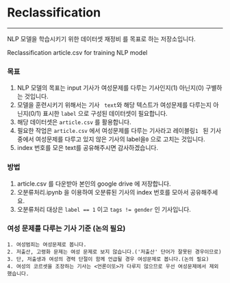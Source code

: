 # Reclassification

------

NLP 모델을 학습시키기 위한 데이터셋 재정비 를 목표로 하는 저장소입니다.

Reclassification article.csv for training NLP model


### 목표

1. NLP 모델의 목표는 input 기사가 여성문제를 다루는 기사인지(1) 아닌지(0) 구별하는 것입니다.
2. 모델을 훈련시키기 위해서는 기사 ` text`와 해당 텍스트가 여성문제를 다루는지 아닌지(0/1) 표시한 ` label ` 으로 구성된 데이터셋이 필요합니다.
3. 해당 데이터셋은 `article.csv` 를 활용합니다.
4. 필요한 작업은 `article.csv` 에서 여성문제를 다루는 기사라고 레이블링`1 ` 된 기사 중에서 여성문제를 다루고 있지 않은 기사의 label을` 0 ` 으로 고치는 것입니다.
5. index 번호를 모은 text를 공유해주시면 감사하겠습니다.


### 방법

1. article.csv 를 다운받아 본인의 google drive 에 저장합니다.
2. 오분류처리.ipynb 을 이용하여 오분류된 기사의 index 번호를 모아서 공유해주세요.
3. 오분류처리 대상은 `label == 1` 이고 `tags != gender` 인 기사입니다.


### 여성 문제를 다루는 기사 기준 (논의 필요)

```
1. 여성범죄는 여성문제로 봅니다.
2. 저출산, 고령화 문제는 여성 문제로 보지 않습니다.('저출산' 단어가 잘못된 경우이므로)
3. 단, 저출생과 여성의 경력 단절이 함께 언급될 경우 여성문제로 봅니다.(논의 필요)
4. 여성의 코르셋을 조장하는 기사는 <언론이또>가 다루지 않으므로 우선 여성문제에서 제외했습니다.
```
